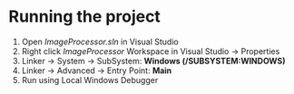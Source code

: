# Running the project

1. Open *ImageProcessor.sln* in Visual Studio
2. Right click *ImageProcessor* Workspace in Visual Studio -> Properties
3. Linker -> System -> SubSystem: **Windows (/SUBSYSTEM:WINDOWS)**
4. Linker -> Advanced -> Entry Point: **Main**
5. Run using Local Windows Debugger
